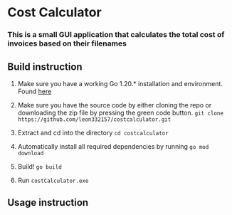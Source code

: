 # Cost Calculator

### This is a small GUI application that calculates the total cost of invoices based on their filenames

## Build instruction

1. Make sure you have a working Go 1.20.* installation and environment. Found [here](https://go.dev/doc/install)

2. Make sure you have the source code by either cloning the repo or downloading the zip file by pressing the green code button.
`git clone https://github.com/leon332157/costcalculator.git`

3. Extract and cd into the directory `cd costcalculator`
4. Automatically install all required dependencies by running `go mod download`
5. Build! `go build`
6. Run `costCalculator.exe`

## Usage instruction
